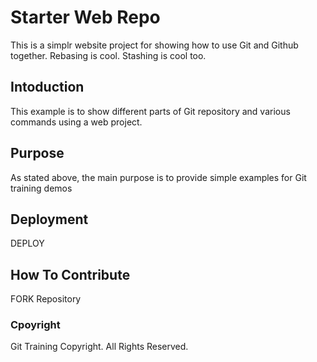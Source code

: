 # Starter Web Repo

This is a simplr website project for showing how to use Git and Github together. Rebasing is cool. Stashing is cool too.

## Intoduction

This example is to show different parts of Git repository and various commands using a web project.

## Purpose

As stated above, the main purpose is to provide simple examples for Git training demos

## Deployment

DEPLOY

## How To Contribute

FORK Repository

### Cpoyright

Git Training Copyright. All Rights Reserved.